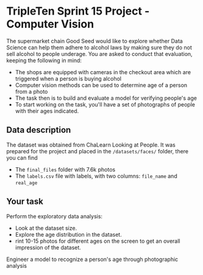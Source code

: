 # TripleTen Sprint 15 Project - Computer Vision

The supermarket chain Good Seed would like to explore whether Data Science can help them adhere to alcohol laws by making sure they do not sell alcohol to people underage. You are asked to conduct that evaluation, keeping the following in mind:

- The shops are equipped with cameras in the checkout area which are triggered when a person is buying alcohol
- Computer vision methods can be used to determine age of a person from a photo
- The task then is to build and evaluate a model for verifying people's age
- To start working on the task, you'll have a set of photographs of people with their ages indicated.

## Data description

The dataset was obtained from ChaLearn Looking at People. It was prepared for the project and placed in the `/datasets/faces/` folder, there you can find

- The `final_files` folder with 7.6k photos
- The `labels.csv` file with labels, with two columns: `file_name` and `real_age`

## Your task
Perform the exploratory data analysis:
- Look at the dataset size.
- Explore the age distribution in the dataset.
- rint 10-15 photos for different ages on the screen to get an overall impression of the dataset.

Engineer a model to recognize a person's age through photographic analysis
